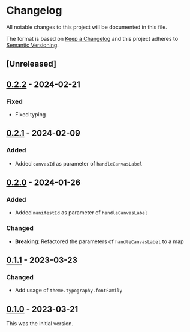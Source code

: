 # Changelog

All notable changes to this project will be documented in this file.

The format is based on [Keep a Changelog](https://keepachangelog.com/en/1.0.0/) and this project adheres to [Semantic Versioning](https://semver.org/spec/v2.0.0.html).

## [Unreleased]

## [0.2.2](https://github.com/dbmdz/mirador-canvasnavigation/releases/tag/0.2.2) - 2024-02-21

### Fixed

- Fixed typing

## [0.2.1](https://github.com/dbmdz/mirador-canvasnavigation/releases/tag/0.2.1) - 2024-02-09

### Added

- Added `canvasId` as parameter of `handleCanvasLabel`

## [0.2.0](https://github.com/dbmdz/mirador-canvasnavigation/releases/tag/0.2.0) - 2024-01-26

### Added

- Added `manifestId` as parameter of `handleCanvasLabel`

### Changed

- **Breaking**: Refactored the parameters of `handleCanvasLabel` to a map

## [0.1.1](https://github.com/dbmdz/mirador-canvasnavigation/releases/tag/0.1.1) - 2023-03-23

### Changed

- Add usage of `theme.typography.fontFamily`

## [0.1.0](https://github.com/dbmdz/mirador-canvasnavigation/releases/tag/0.1.0) - 2023-03-21

This was the initial version.
